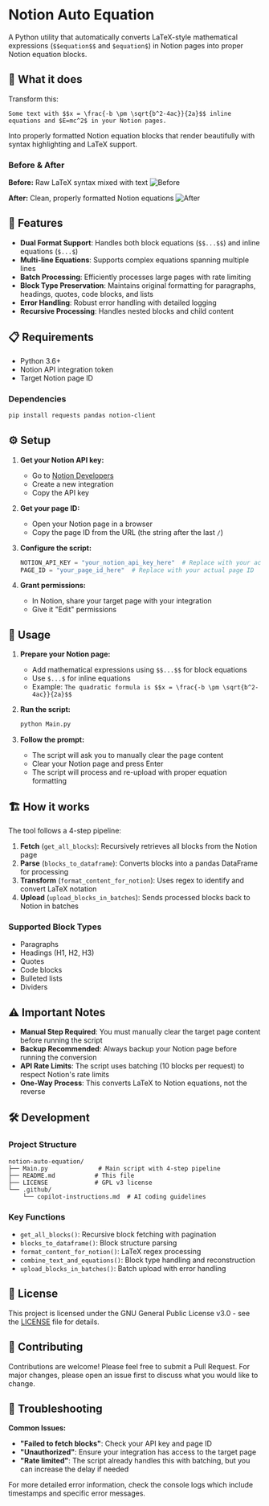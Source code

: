 # Notion Auto Equation

A Python utility that automatically converts LaTeX-style mathematical expressions (`$$equation$$` and `$equation$`) in Notion pages into proper Notion equation blocks.

## 🎯 What it does

Transform this:

```text
Some text with $$x = \frac{-b \pm \sqrt{b^2-4ac}}{2a}$$ inline equations and $E=mc^2$ in your Notion pages.
```

Into properly formatted Notion equation blocks that render beautifully with syntax highlighting and LaTeX support.

### Before & After

**Before:** Raw LaTeX syntax mixed with text
![Before](https://github.com/user-attachments/assets/4a4321b3-0dac-470c-9ad6-037e0d3cf0a4)

**After:** Clean, properly formatted Notion equations
![After](https://cdn.discordapp.com/attachments/1177207022152855574/1290625431636148254/2024-10-01_18.44.25.png?ex=66fd2419&is=66fbd299&hm=ab9d884fe4e805c176e1f9a8a405804d1ca6d2153de5f65b517dd03c90532d4f&)

## 🚀 Features

- **Dual Format Support**: Handles both block equations (`$$...$$`) and inline equations (`$...$`)
- **Multi-line Equations**: Supports complex equations spanning multiple lines
- **Batch Processing**: Efficiently processes large pages with rate limiting
- **Block Type Preservation**: Maintains original formatting for paragraphs, headings, quotes, code blocks, and lists
- **Error Handling**: Robust error handling with detailed logging
- **Recursive Processing**: Handles nested blocks and child content

## 📋 Requirements

- Python 3.6+
- Notion API integration token
- Target Notion page ID

### Dependencies

```bash
pip install requests pandas notion-client
```

## ⚙️ Setup

1. **Get your Notion API key:**

   - Go to [Notion Developers](https://www.notion.so/profile/integrations)
   - Create a new integration
   - Copy the API key

2. **Get your page ID:**

   - Open your Notion page in a browser
   - Copy the page ID from the URL (the string after the last `/`)

3. **Configure the script:**

   ```python
   NOTION_API_KEY = "your_notion_api_key_here"  # Replace with your actual API key
   PAGE_ID = "your_page_id_here"  # Replace with your actual page ID
   ```

4. **Grant permissions:**
   - In Notion, share your target page with your integration
   - Give it "Edit" permissions

## 🔧 Usage

1. **Prepare your Notion page:**

   - Add mathematical expressions using `$$...$$` for block equations
   - Use `$...$` for inline equations
   - Example: `The quadratic formula is $$x = \frac{-b \pm \sqrt{b^2-4ac}}{2a}$$`

2. **Run the script:**

   ```bash
   python Main.py
   ```

3. **Follow the prompt:**
   - The script will ask you to manually clear the page content
   - Clear your Notion page and press Enter
   - The script will process and re-upload with proper equation formatting

## 🏗️ How it works

The tool follows a 4-step pipeline:

1. **Fetch** (`get_all_blocks`): Recursively retrieves all blocks from the Notion page
2. **Parse** (`blocks_to_dataframe`): Converts blocks into a pandas DataFrame for processing
3. **Transform** (`format_content_for_notion`): Uses regex to identify and convert LaTeX notation
4. **Upload** (`upload_blocks_in_batches`): Sends processed blocks back to Notion in batches

### Supported Block Types

- Paragraphs
- Headings (H1, H2, H3)
- Quotes
- Code blocks
- Bulleted lists
- Dividers

## ⚠️ Important Notes

- **Manual Step Required**: You must manually clear the target page content before running the script
- **Backup Recommended**: Always backup your Notion page before running the conversion
- **API Rate Limits**: The script uses batching (10 blocks per request) to respect Notion's rate limits
- **One-Way Process**: This converts LaTeX to Notion equations, not the reverse

## 🛠️ Development

### Project Structure

```text
notion-auto-equation/
├── Main.py              # Main script with 4-step pipeline
├── README.md           # This file
├── LICENSE             # GPL v3 license
└── .github/
    └── copilot-instructions.md  # AI coding guidelines
```

### Key Functions

- `get_all_blocks()`: Recursive block fetching with pagination
- `blocks_to_dataframe()`: Block structure parsing
- `format_content_for_notion()`: LaTeX regex processing
- `combine_text_and_equations()`: Block type handling and reconstruction
- `upload_blocks_in_batches()`: Batch upload with error handling

## 📝 License

This project is licensed under the GNU General Public License v3.0 - see the [LICENSE](LICENSE) file for details.

## 🤝 Contributing

Contributions are welcome! Please feel free to submit a Pull Request. For major changes, please open an issue first to discuss what you would like to change.

## 🐛 Troubleshooting

**Common Issues:**

- **"Failed to fetch blocks"**: Check your API key and page ID
- **"Unauthorized"**: Ensure your integration has access to the target page
- **"Rate limited"**: The script already handles this with batching, but you can increase the delay if needed

For more detailed error information, check the console logs which include timestamps and specific error messages.
